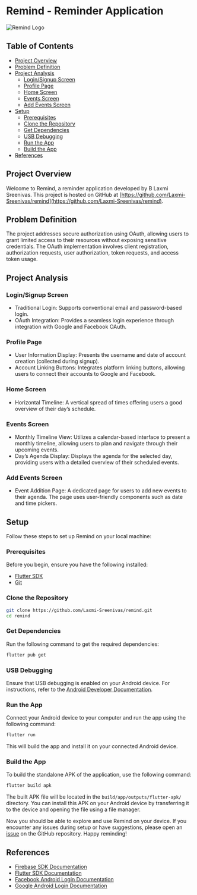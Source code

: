 # Remind - Reminder Application

![Remind Logo](link_to_your_logo)

## Table of Contents
- [Project Overview](#project-overview)
- [Problem Definition](#problem-definition)
- [Project Analysis](#project-analysis)
  - [Login/Signup Screen](#login-signup-screen)
  - [Profile Page](#profile-page)
  - [Home Screen](#home-screen)
  - [Events Screen](#events-screen)
  - [Add Events Screen](#add-events-screen)
- [Setup](#setup)
  - [Prerequisites](#prerequisites)
  - [Clone the Repository](#clone-the-repository)
  - [Get Dependencies](#get-dependencies)
  - [USB Debugging](#usb-debugging)
  - [Run the App](#run-the-app)
  - [Build the App](#build-the-app)
- [References](#references)

## Project Overview

Welcome to Remind, a reminder application developed by B Laxmi Sreenivas. This project is hosted on GitHub at [https://github.com/Laxmi-Sreenivas/remind](https://github.com/Laxmi-Sreenivas/remind).

## Problem Definition

The project addresses secure authorization using OAuth, allowing users to grant limited access to their resources without exposing sensitive credentials. The OAuth implementation involves client registration, authorization requests, user authorization, token requests, and access token usage.

## Project Analysis

### Login/Signup Screen

- Traditional Login: Supports conventional email and password-based login.
- OAuth Integration: Provides a seamless login experience through integration with Google and Facebook OAuth.

### Profile Page

- User Information Display: Presents the username and date of account creation (collected during signup).
- Account Linking Buttons: Integrates platform linking buttons, allowing users to connect their accounts to Google and Facebook.

### Home Screen

- Horizontal Timeline: A vertical spread of times offering users a good overview of their day’s schedule.

### Events Screen

- Monthly Timeline View: Utilizes a calendar-based interface to present a monthly timeline, allowing users to plan and navigate through their upcoming events.
- Day’s Agenda Display: Displays the agenda for the selected day, providing users with a detailed overview of their scheduled events.

### Add Events Screen

- Event Addition Page: A dedicated page for users to add new events to their agenda. The page uses user-friendly components such as date and time pickers.

## Setup

Follow these steps to set up Remind on your local machine:

### Prerequisites

Before you begin, ensure you have the following installed:

- [Flutter SDK](https://flutter.dev/docs/get-started/install)
- [Git](https://git-scm.com/book/en/v2/Getting-Started-Installing-Git)

### Clone the Repository

```bash
git clone https://github.com/Laxmi-Sreenivas/remind.git
cd remind
```

### Get Dependencies

Run the following command to get the required dependencies:

```bash
flutter pub get
```

### USB Debugging

Ensure that USB debugging is enabled on your Android device. For instructions, refer to the [Android Developer Documentation](https://developer.android.com/studio/debug/dev-options).

### Run the App

Connect your Android device to your computer and run the app using the following command:

```bash
flutter run
```

This will build the app and install it on your connected Android device.

### Build the App

To build the standalone APK of the application, use the following command:

```bash
flutter build apk
```

The built APK file will be located in the `build/app/outputs/flutter-apk/` directory. You can install this APK on your Android device by transferring it to the device and opening the file using a file manager.

Now you should be able to explore and use Remind on your device. If you encounter any issues during setup or have suggestions, please open an [issue](https://github.com/Laxmi-Sreenivas/remind/issues) on the GitHub repository. Happy reminding!

## References

- [Firebase SDK Documentation](https://firebase.google.com/docs)
- [Flutter SDK Documentation](https://docs.flutter.dev/)
- [Facebook Android Login Documentation](https://developers.facebook.com/docs/)
- [Google Android Login Documentation](https://cloud.google.com/)